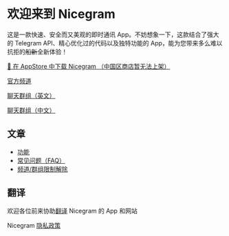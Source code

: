 # 欢迎来到 Nicegram

这是一款快速、安全而又美观的即时通讯 App。不妨想象一下，这款结合了强大的 Telegram API、精心优化过的代码以及独特功能的 App，能为您带来多么难以抗拒的<del>船新</del>全新体验！


<a href="https://itunes.apple.com/app/id1457369322" target="_blank">📱 在 AppStore 中下载 Nicegram （中国区商店暂无法上架）</a>

<a href="https://t.me/nicegramapp" target="_blank">官方频道</a>

<a href="https://t.me/nicegramchat" target="_blank">聊天群组（英文）</a>

<a href="https://t.me/nicegram_cn" target="_blank">聊天群组（中文）</a>


## 文章
- [功能](/zh_CN/features)
- [常见问题（FAQ）](/zh_CN/faq)
- [频道/群组限制解除](/zh_CN/unblock)

## 翻译
欢迎各位前来协助[翻译](/translate) Nicegram 的 App 和网站


Nicegram <a href="privacy-policy" target="_blank">隐私政策</a>
